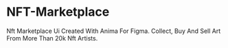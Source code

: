 # NFT-Marketplace
Nft Marketplace Ui Created With Anima For Figma. Collect, Buy And Sell Art From More Than 20k Nft Artists.
